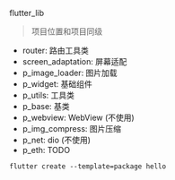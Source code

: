 flutter_lib

> 项目位置和项目同级


- router: 路由工具类
- screen_adaptation: 屏幕适配
- p_image_loader: 图片加载
- p_widget: 基础组件
- p_utils: 工具类
- p_base: 基类
- p_webview: WebView (不使用)
- p_img_compress: 图片压缩
- p_net: dio (不使用)
- p_eth: TODO


```
flutter create --template=package hello
```
